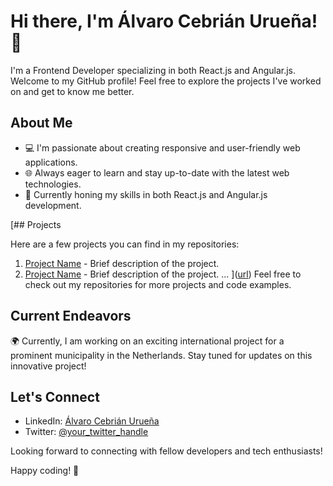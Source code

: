 # Hi there, I'm Álvaro Cebrián Urueña! 👋

I'm a Frontend Developer specializing in both React.js and Angular.js. Welcome to my GitHub profile! Feel free to explore the projects I've worked on and get to know me better.

## About Me

- 💻 I'm passionate about creating responsive and user-friendly web applications.
- 🌐 Always eager to learn and stay up-to-date with the latest web technologies.
- 🚀 Currently honing my skills in both React.js and Angular.js development.

[## Projects

Here are a few projects you can find in my repositories:

1. [Project Name](link-to-project) - Brief description of the project.
2. [Project Name](link-to-project) - Brief description of the project.
   ...
]([url](url))
Feel free to check out my repositories for more projects and code examples.

## Current Endeavors

🌍 Currently, I am working on an exciting international project for a prominent municipality in the Netherlands. Stay tuned for updates on this innovative project!

## Let's Connect

- LinkedIn: [Álvaro Cebrián Urueña](https://www.linkedin.com/in/your-linkedin-profile)
- Twitter: [@your_twitter_handle](https://twitter.com/your-twitter-handle)

Looking forward to connecting with fellow developers and tech enthusiasts!

Happy coding! 🚀


